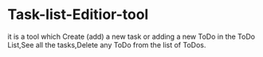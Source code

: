 # Task-list-Editior-tool
it is a tool which Create (add) a new task or adding a new ToDo in the ToDo List,See all the tasks,Delete any ToDo from the list of ToDos.
